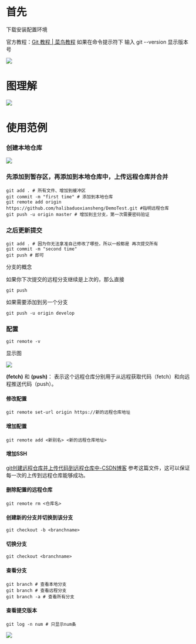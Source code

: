 # 首先

下载安装配置环境

官方教程：[Git 教程 | 菜鸟教程](https://www.runoob.com/git/git-tutorial.html)
如果在命令提示符下 输入  git --version 显示版本号

![](C:\Users\dell\AppData\Roaming\marktext\images\2024-08-12-19-10-52-image.png)

# 图理解

![](C:\Users\dell\AppData\Roaming\marktext\images\2024-08-12-19-11-52-image.png)

# 使用范例

### 创建本地仓库

![](F:\MarktextPhoto\2024-08-12-19-39-31-image.png)

### 先添加到暂存区，再添加到本地仓库中，上传远程仓库并合并

```
git add . # 所有文件、增加到缓冲区
git commit -m "first time" # 添加到本地仓库
git remote add origin https://github.com/halibaduoxiansheng/DemoTest.git #指明远程仓库
git push -u origin master # 增加到主分支，第一次需要密码验证
```

### 之后更新提交

```
git add . # 因为你无法拿准自己修改了哪些，所以一般都是 再次提交所有 
git commit -m "second time"
git push # 即可
```

分支的概念

如果你下次提交的远程分支继续是上次的，那么直接

```
git push
```

如果需要添加到另一个分支

```
git push -u origin develop
```

### 配置

```
git remote -v
```

显示图

![](F:\MarktextPhoto\2024-08-12-20-22-59-image.png)

**(fetch)** 和 **(push)**： 表示这个远程仓库分别用于从远程获取代码（fetch）和向远程推送代码（push）。

#### 修改配置

```
git remote set-url origin https://新的远程仓库地址
```

#### 增加配置

```
git remote add <新别名> <新的远程仓库地址>
```

#### 增加SSH

[git创建远程仓库并上传代码到远程仓库中-CSDN博客](https://blog.csdn.net/liuweixiao520/article/details/78971221)
参考这篇文件，这可以保证每一次的上传到远程仓库能够成功。

#### 删除配置的远程仓库

```
git remote rm <仓库名>
```

#### 创建新的分支并切换到该分支

```
git checkout -b <branchname>
```

#### 切换分支

```
git checkout <branchname>
```

#### 查看分支

```
git branch # 查看本地分支
git branch # 查看远程分支
git branch -a # 查看所有分支
```

#### 查看提交版本

```
git log -n num # 只显示num条
```

![](F:\MarktextPhoto\2024-08-14-11-56-10-image.png)
